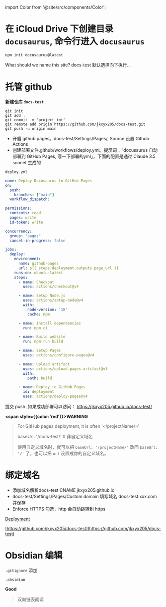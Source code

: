 import Color from '@site/src/components/Color';

# 在 iCloud Drive 下创建目录 `docusaurus`, 命令行进入 `docusaurus`
```
npm init docusaurus@latest
```

What should we name this site? docs-test
默认选择向下执行...

# 托管 github
**新建仓库 `docs-test`**
```
git init
git add .
git commit -m 'project int'
git remote add origin https://github.com/jkxyx205/docs-test.git
git push -u origin main
```
- 开启 github pages。docs-test/Settings/Pages/, Source 设置 Github Actions
- 创建部署文件.github/workflows/deploy.yml。提示词：「docusaurus 自动部署到 GitHub Pages, 写一下部署的yml」，下面的配置是通过 Claude 3.5 sonnet 生成的

`deploy.yml`
```yml
name: Deploy Docusaurus to GitHub Pages
on:
  push:
    branches: ["main"]
  workflow_dispatch:

permissions:
  contents: read
  pages: write
  id-token: write

concurrency:
  group: "pages"
  cancel-in-progress: false

jobs:
  deploy:
    environment:
      name: github-pages
      url: ${{ steps.deployment.outputs.page_url }}
    runs-on: ubuntu-latest
    steps:
      - name: Checkout
        uses: actions/checkout@v4

      - name: Setup Node.js
        uses: actions/setup-node@v4
        with:
          node-version: '18'
          cache: npm

      - name: Install dependencies
        run: npm ci

      - name: Build website
        run: npm run build

      - name: Setup Pages
        uses: actions/configure-pages@v4

      - name: Upload artifact
        uses: actions/upload-pages-artifact@v3
        with:
          path: build

      - name: Deploy to GitHub Pages
        id: deployment
        uses: actions/deploy-pages@v4
```
提交 push ,如果成功部署可以访问： https://jkxyx205.github.io/docs-test/

**<span style={{color:'red'}}>WARNING</span>**

> For GitHub pages deployment, it is often '&lt;/projectName/&gt;'
> 
> baseUrl: '/docs-test/' # 非自定义域名
>
> 使用自定义域名时，就可以把 `baseUrl: '/projectName/'` 改回 `baseUrl: '/'` 了，也可以把 `url` 设置成你的自定义域名。


# 绑定域名
- 添加域名解析docs-test CNAME jkxyx205.github.io
- docs-test/Settings/Pages/Custom domain 填写域名 docs-test.xxx.com 并保存
- Enforce HTTPS 勾选，http 会自动跳转到 https

[Deployment](https://docusaurus.io/docs/next/deployment)

[https://github.com/jkxyx205/docs-test](https://github.com/jkxyx205/docs-test)

# Obsidian 编辑
`.gitignore` 添加
```
.obsidian
```
**<Color c="green">Good</Color>**

> 双向链表阅读
